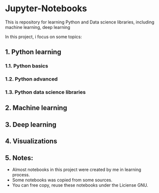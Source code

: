 # Jupyter-Notebooks
This is repository for learning Python and Data science libraries, including machine learning, deep learning

In this project, i focus on some topics:
## 1. Python learning
### 1.1. Python basics
### 1.2. Python advanced
### 1.3. Python data science libraries

## 2. Machine learning

## 3. Deep learning

## 4. Visualizations

## 5. Notes:
- Almost notebooks in this project were created by me in learning process.
- Some notebooks was copied from some sources.
- You can free copy, reuse these notebooks under the Liciense GNU.
